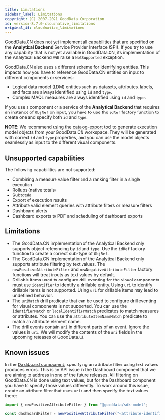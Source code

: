 ```yaml
---
title: Limitations
sidebar_label: Limitations
copyright: (C) 2007-2021 GoodData Corporation
id: version-8.7.0-cloudnative_limitations
original_id: cloudnative_limitations
---
```


GoodData.CN does not yet implement all capabilities that are specified on the **Analytical Backend** Service Provider Interface (SPI).
If you try to use any capability that is not yet available in GoodData.CN, its implementation of the Analytical Backend will raise a `NotSupported` exception.

GoodData.CN also uses a different scheme for identifying entities. This impacts how you have to reference GoodData.CN entities on 
input to different components or services:

-  Logical data model (LDM) entities such as datasets, attributes, labels, and facts are always identified using `id` and `type`.
-  Complex MAQL measures are always identified using `id` and `type`.

If you use a component or a service of the **Analytical Backend** that requires an instance of `ObjRef` on input, you have to use the `idRef` factory function to create one and specify both `id` and `type`.

**NOTE**: We recommend using the [catalog-export](02_start__catalog_export.md) tool to generate execution model
objects from your GoodData.CN workspace. They will be generated with correct `id` and `type` properties, and you can use the
model objects seamlessly as input to the different visual components.

## Unsupported capabilities

The following capabilities are not supported:

-  Combining a measure value filter and a ranking filter in a single execution
-  Rollups (native totals)
-  Subtotals
-  Export of execution results
-  Attribute valid element queries with attribute filters or measure filters
-  Dashboard alerts
-  Dashboard exports to PDF and scheduling of dashboard exports

## Limitations

-  The GoodData.CN implementation of the Analytical Backend only supports object referencing by `id` and `type`. Use the `idRef` factory function to create a correct sub-type of `ObjRef`.
-  The GoodData.CN implementation of the Analytical Backend only supports attribute filtering by text values. The `newPositiveAttributeFilter` and `newNegativeAttributeFilter` factory functions will treat inputs as text values by default.
-  Drillable items used to configure drill eventing for the visual components must use `identifier` to identify a drillable entity. Using `uri` to identify drillable items is not supported. Using `uri` for drillable items may lead to undefined behavior.
-  The `uriMatch` drill predicate that can be used to configure drill eventing for visual components is not supported. You can use the `identifierMatch` or `localIdentifierMatch` predicates to match measures or attributes. You can use the `attributeItemNameMatch` predicate to match an attribute element name.
-  The drill events contain `uri` in different parts of an event. Ignore the values in `uri`. We will modify the contents of the `uri` fields in the upcoming releases of GoodData.UI.
   
## Known issues

In the [Dashboard component](18_dashboard_component.md), specifying an attribute filter using text values produces errors. This is an API issue in the Dashboard component that we are aiming to address in one of the future releases.
All filtering on GoodData.CN is done using text values, but for the Dashboard component you have to specify those values differently. To work around this issue, create an attribute filter that uses `uris` and then specify the text values there:
   
```javascript
import { newPositiveAttributeFilter } from "@gooddata/sdk-model";

const dashboardFilter = newPositiveAttributeFilter("<attribute-identifier>", { uris: [ "textValue1", "textValue2" ]})
```
